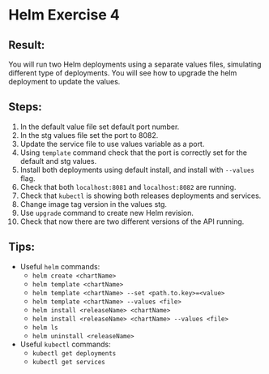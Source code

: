 # Helm Exercise 4

## Result:
You will run two Helm deployments using a separate values files, simulating different type of deployments. You will see how to upgrade the helm deployment to update the values.
## Steps:

1. In the default value file set default port number.
2. In the stg values file set the port to 8082.
3. Update the service file to use values variable as a port.
4. Using `template` command check that the port is correctly set for the default and stg values.
5. Install both deployments using default install, and install with `--values` flag.
6. Check that both `localhost:8081` and `localhost:8082` are running.
7. Check that `kubectl` is showing both releases deployments and services.
8. Change image tag version in the values stg.
9. Use `upgrade` command to create new Helm revision.
10. Check that now there are two different versions of the API running.
## Tips:
- Useful `helm` commands:
  - `helm create <chartName>`
  - `helm template <chartName>`
  - `helm template <chartName> --set <path.to.key>=<value>`
  - `helm template <chartName> --values <file>`
  - `helm install <releaseName> <chartName>`
  - `helm install <releaseName> <chartName> --values <file>`
  - `helm ls`
  - `helm uninstall <releaseName>`
- Useful `kubectl` commands:
  - `kubectl get deployments`
  - `kubectl get services`


